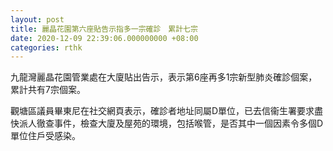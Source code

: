 ```yaml
---
layout: post
title: 麗晶花園第六座貼告示指多一宗確診　累計七宗
date: 2020-12-09 22:39:06.000000000 +08:00
categories: rthk
---
```


九龍灣麗晶花園管業處在大廈貼出告示，表示第6座再多1宗新型肺炎確診個案，累計共有7宗個案。

觀塘區議員畢東尼在社交網頁表示，確診者地址同屬D單位，已去信衞生署要求盡快派人徹查事件，檢查大廈及屋苑的環境，包括喉管，是否其中一個因素令多個D單位住戶受感染。
